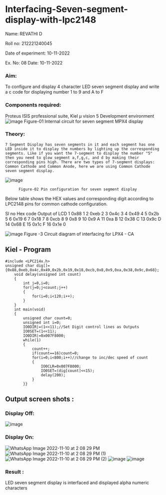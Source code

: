 # Interfacing-Seven-segment-display-with-lpc2148

Name:	REVATHI D


Roll no: 212221240045


Date of experiment: 10-11-2022


Ex. No: 08
Date: 10-11-2022
 

### Aim: 
To configure and display 4 character LED seven segment display and write a c code for displaying number 1 to 9 and A to F 
### Components required:
Proteus ISIS professional suite, Kiel μ vision 5 Development environment 
 ![image](https://user-images.githubusercontent.com/36288975/201021692-efa39349-1a3c-4737-aadc-1843b954c78d.png)
Figure-01 Internal circuit for seven segment MPX4 display



### Theory: 
	7 Segment Display has seven segments in it and each segment has one LED inside it to display the numbers by lighting up the corresponding segments. Like if you want the 7-segment to display the number "5" then you need to glow segment a,f,g,c, and d by making their corresponding pins high. There are two types of 7-segment displays: Common Cathode and Common Anode, here we are using Common Cathode seven segment display.
   ![image](https://user-images.githubusercontent.com/36288975/201021740-565b47cd-26d8-4e54-a092-eef7a0a85278.png)
 
          Figure-02 Pin configuration for seven segment display  


Below table shows the HEX values and corresponding digit according to LPC2148 pins for common cathode configuration.



Sl no 	Hex code 	Output of LCD
1	0x88	1
2	0xeb	2
3	0x4c	3
4	0x49	4
5	0x2b	5
6	0x19	6
7	0x18	7
8	0xcb	8
9	0x8	9
10	0x9	A
11	0xa	B
12	0x38	C
13	0x9c	D
14	0x68	E
15	0x1c 	F
16	0x1e	0

 

![image](https://user-images.githubusercontent.com/36288975/201021930-7efe2b15-b0de-4d52-b87d-329fe6b91c89.png)
        Figure -3 Circuit diagram of interfacing for LPX4 - CA

## Kiel - Program 
```
#include <LPC214x.h>
unsigned char dig[]={0x88,0xeb,0x4c,0x49,0x2b,0x19,0x18,0xcb,0x8,0x9,0xa,0x38,0x9c,0x68};
	void delay(unsigned int count)
	{
		int j=0,i=0;
		for(j=0;j<count;j++)
		{
			for(i=0;i<120;i++);
		}
	}
	int main(void)
	{
		unsigned char count=0;
		unsigned int i=0;
		IO0DIR|=(1<<11);//Set Digit control lines as Outputs
		IO0SET=(1<<11);
		IO0DIR|=0x007F8000;
		while(1)
		{
			count++;
			if(count==16)count=0;
			for(i=0;i<800;i++)//change to inc/dec speed of count
			{
				IO0CLR=0x007F8000;
				IO0SET=(dig[count]<<15);
				delay(200);
			}
		}}
```



##  Output screen shots :

### Display Off:
![image](https://user-images.githubusercontent.com/94154683/201118909-a49e7b12-1446-416a-ade9-c9d8ab0ea417.png)

### Display On:
![WhatsApp Image 2022-11-10 at 2 08 29 PM](https://user-images.githubusercontent.com/94154683/201119566-442c72f2-993a-4758-a2a8-5d8606c798e6.jpeg)
![WhatsApp Image 2022-11-10 at 2 08 29 PM (1)](https://user-images.githubusercontent.com/94154683/201119557-3f1325d1-4cd1-43f5-84f9-37ea6c4d8908.jpeg)
![WhatsApp Image 2022-11-10 at 2 08 29 PM (2)](https://user-images.githubusercontent.com/94154683/201119578-d1f06c24-4983-4c37-872e-1cbbba1a4d96.jpeg)
![image](https://user-images.githubusercontent.com/94154683/201123968-008e4c6c-7e3d-4f3e-8960-9a671d79d3f4.png)
![image](https://user-images.githubusercontent.com/94154683/201124427-56af9914-4231-473b-a42d-6458624c9597.png)




### Result :
LED seven segment display is interfaced and displayed alpha numeric characters 
